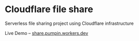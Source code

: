 # Cloudflare file share
Serverless file sharing project using Cloudflare infrastructure

Live Demo – [share.pumpin.workers.dev](https://share.pumpin.workers.dev/)
